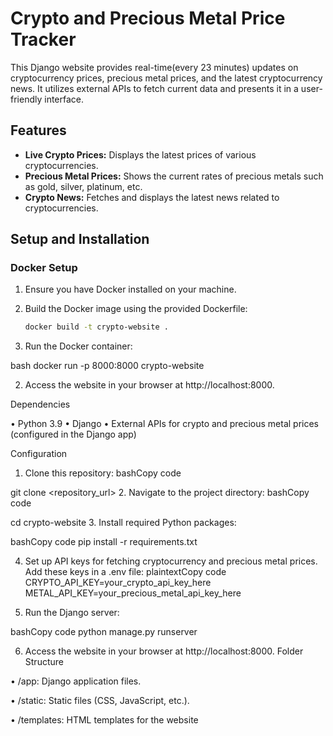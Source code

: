 # Crypto and Precious Metal Price Tracker

This Django website provides real-time(every 23 minutes) updates on cryptocurrency prices, precious metal prices, and the latest cryptocurrency news. It utilizes external APIs to fetch current data and presents it in a user-friendly interface.

## Features

- **Live Crypto Prices:** Displays the latest prices of various cryptocurrencies.
- **Precious Metal Prices:** Shows the current rates of precious metals such as gold, silver, platinum, etc.
- **Crypto News:** Fetches and displays the latest news related to cryptocurrencies.

## Setup and Installation

### Docker Setup

1. Ensure you have Docker installed on your machine.
2. Build the Docker image using the provided Dockerfile:

   ```bash
   docker build -t crypto-website .
1. Run the Docker container:

bash
docker run -p 8000:8000 crypto-website

2. Access the website in your browser at http://localhost:8000.

Dependencies

•	Python 3.9
•	Django
•	External APIs for crypto and precious metal prices (configured in the Django app)

Configuration

1.	Clone this repository:
bashCopy code

git clone <repository_url> 
2.	Navigate to the project directory:
bashCopy code

cd crypto-website 
3.	Install required Python packages:

bashCopy code
pip install -r requirements.txt

4.	Set up API keys for fetching cryptocurrency and precious metal prices. Add these keys in a .env file:
plaintextCopy code
CRYPTO_API_KEY=your_crypto_api_key_here METAL_API_KEY=your_precious_metal_api_key_here

5.	Run the Django server:

bashCopy code
python manage.py runserver 

6.	Access the website in your browser at http://localhost:8000.
Folder Structure

•	/app: Django application files.

•	/static: Static files (CSS, JavaScript, etc.).

•	/templates: HTML templates for the website


